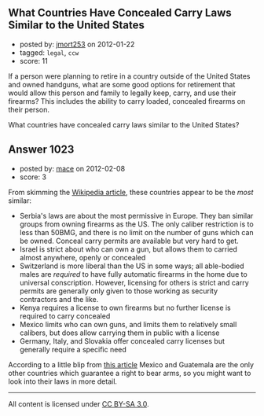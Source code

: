 ## What Countries Have Concealed Carry Laws Similar to the United States

- posted by: [jmort253](https://stackexchange.com/users/-1/115-jmort253) on 2012-01-22
- tagged: `legal`, `ccw`
- score: 11

If a person were planning to retire in a country outside of the United States and owned handguns, what are some good options for retirement that would allow this person and family to legally keep, carry, and use their firearms? This includes the ability to carry loaded, concealed firearms on their person.

What countries have concealed carry laws similar to the United States? 


## Answer 1023

- posted by: [mace](https://stackexchange.com/users/-1/163-mace) on 2012-02-08
- score: 3

From skimming the [Wikipedia article](http://en.wikipedia.org/wiki/Gun_politics), these countries appear to be the *most* similar:

 - Serbia's laws are about the most permissive in Europe. They ban similar groups from owning firearms as the US. The only caliber restriction is to less than 50BMG, and there is no limit on the number of guns which can be owned. Conceal carry permits are available but very hard to get.
 - Israel is strict about who can own a gun, but allows them to carried almost anywhere, openly or concealed
 - Switzerland is more liberal than the US in some ways; all able-bodied males are *required* to have fully automatic firearms in the home due to universal conscription. However, licensing for others is strict and carry permits are generally only given to those working as security contractors and the like.
 - Kenya requires a license to own firearms but no further license is required to carry concealed
 - Mexico limits who can own guns, and limits them to relatively small calibers, but does allow carrying them in public with a license
 - Germany, Italy, and Slovakia offer concealed carry licenses but generally require a specific need

According to a little blip from [this article](http://www.nytimes.com/2012/02/07/us/we-the-people-loses-appeal-with-people-around-the-world.html?_r=2&src=tp) Mexico and Guatemala are the only other countries which guarantee a right to bear arms, so you might want to look into their laws in more detail.



---

All content is licensed under [CC BY-SA 3.0](https://creativecommons.org/licenses/by-sa/3.0/).
